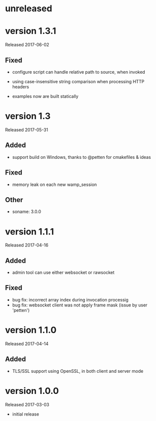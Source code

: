 unreleased
==========

version 1.3.1
=============

Released 2017-06-02

## Fixed

- configure script can handle relative path to source, when invoked

- using case-insensitive string comparison when processing HTTP headers

- examples now are built statically

version 1.3
===========

Released 2017-05-31

## Added

- support build on Windows, thanks to @petten for cmakefiles & ideas

## Fixed

- memory leak on each new wamp_session

## Other

- soname: 3.0.0

version 1.1.1
=============

Released 2017-04-16

## Added

- admin tool can use either websocket or rawsocket

## Fixed

- bug fix: incorrect array index during invocation processig
- bug fix: websocket client was not apply frame mask (issue by user 'petten')

version 1.1.0
=============

Released 2017-04-14

## Added

- TLS/SSL support using OpenSSL, in both client and server mode

version 1.0.0
=============

Released 2017-03-03

- initial release
